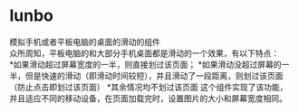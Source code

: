 # lunbo
模拟手机或者平板电脑的桌面的滑动的组件<br/>
众所周知，平板电脑的和大部分手机桌面都是滑动的一个效果，有以下特点：<br/>
*如果滑动超过屏幕宽度的一半，则直接划过该页面；
*如果滑动没超过屏幕的一半，但是快速的滑动（即滑动时间较短），并且滑动了一段距离，则划过该页面（防止点击即划过该页面）
*其余情况均不划过该页面
这个组件实现了该功能，并且适应不同的移动设备，在页面加载完时，设置图片的大小和屏幕宽度相同。

